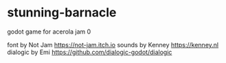 # stunning-barnacle

godot game for acerola jam 0

font by Not Jam https://not-jam.itch.io
sounds by Kenney https://kenney.nl
dialogic by Emi https://github.com/dialogic-godot/dialogic

